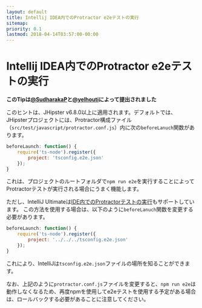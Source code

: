 ```yaml
---
layout: default
title: Intellij IDEA内でのProtractor e2eテストの実行
sitemap:
priority: 0.1
lastmod: 2018-04-14T03:57:00-00:00
---
```


# Intellij IDEA内でのProtractor e2eテストの実行

**このTipは[@SudharakaP](https://github.com/SudharakaP)と[@yelhouti](https://github.com/yelhouti)によって提出されました**

このヒントは、JHipster v6.8.0以上に適用されます。デフォルトでは、JHipsterプロジェクトには、Protractor構成ファイル（`src/test/javascript/protractor.conf.js`）内に次の`beforeLanuch`関数があります。

```js
beforeLaunch: function() {
    require('ts-node').register({
        project: 'tsconfig.e2e.json'
    });
}
``` 

これは、プロジェクトのルートフォルダで`npm run e2e`を実行することによってProtractorテストが実行される場合にうまく機能します。

ただし、IntelliJ Ultimateは[IDE内でのProtractorテストの実行](https://www.jetbrains.com/help/idea/protractor.html#ws_protractor_running)もサポートしています。
この方法を使用する場合は、以下のように`beforeLanuch`関数を変更する必要があります。

```js
beforeLaunch: function() {
    require('ts-node').register({
        project: '../../../tsconfig.e2e.json'
    });
}
``` 
これにより、IntelliJは`tsconfig.e2e.json`ファイルの場所を知ることができます。

なお、上記のように`protractor.conf.js`ファイルを変更すると、`npm run e2e`は動作しなくなるため、再度npmを使用してe2eテストを使用する予定がある場合は、ロールバックする必要があることに注意してください。